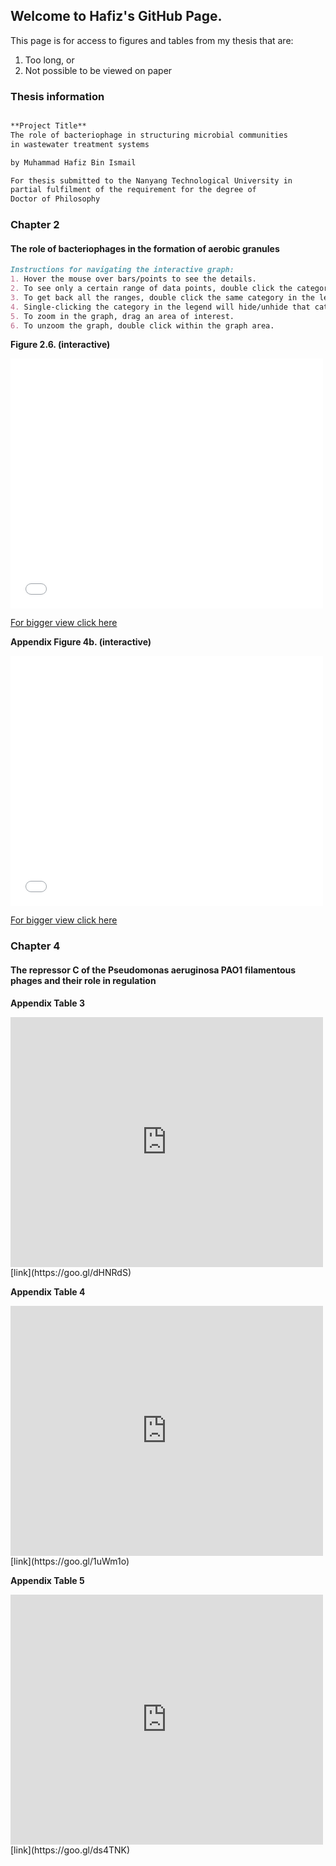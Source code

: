 ## Welcome to Hafiz's GitHub Page.

This page is for access to figures and tables from my thesis that are:
1. Too long, or
2. Not possible to be viewed on paper

### Thesis information
```markdown

**Project Title**
The role of bacteriophage in structuring microbial communities 
in wastewater treatment systems

by Muhammad Hafiz Bin Ismail

For thesis submitted to the Nanyang Technological University in 
partial fulfilment of the requirement for the degree of 
Doctor of Philosophy

```

### Chapter 2
#### The role of bacteriophages in the formation of aerobic granules

```markdown
Instructions for navigating the interactive graph:
1. Hover the mouse over bars/points to see the details.
2. To see only a certain range of data points, double click the category in the legend on the right.
3. To get back all the ranges, double click the same category in the legend.
4. Single-clicking the category in the legend will hide/unhide that category.
5. To zoom in the graph, drag an area of interest.
6. To unzoom the graph, double click within the graph area.
```

__Figure 2.6. (interactive)__

<iframe width="500" height="400" frameborder="0" scrolling="no" src="//plot.ly/~mdhfz_89/1.embed?showlink=false"></iframe>

[For bigger view click here](https://goo.gl/86MEgy)


__Appendix Figure 4b. (interactive)__

<iframe width="500" height="400" frameborder="0" scrolling="no" src="//plot.ly/~mdhfz_89/3.embed?showlink=false"></iframe>

[For bigger view click here](https://goo.gl/9855vE)

### Chapter 4
#### The repressor C of the Pseudomonas aeruginosa PAO1 filamentous phages and their role in regulation

__Appendix Table 3__

<iframe width="500" height="400" frameborder="0" scrolling="no" src="https://docs.google.com/spreadsheets/d/e/2PACX-1vRXU3Mq7YNTFwY9EhXvZ9YSNP6jfhzjUQ7oCnU_YjpJaVDbVN3HsMtseYMlF-6DgRIaHn3zquIjfsEi/pubhtml?widget=true&amp;headers=false"></iframe>
[link](https://goo.gl/dHNRdS)

__Appendix Table 4__

<iframe width="500" height="400" frameborder="0" scrolling="no" src="https://docs.google.com/spreadsheets/d/e/2PACX-1vRsaHq40yPJcMg7L7tq1Xp3J4aFPC5cjcTudGOSeVgCDOBhig6bj-N2OnpJuamJqYjf12SUOizWJP7m/pubhtml?widget=true&amp;headers=false"></iframe>
[link](https://goo.gl/1uWm1o)

__Appendix Table 5__

<iframe width="500" height="400" frameborder="0" scrolling="no" src="https://docs.google.com/spreadsheets/d/e/2PACX-1vRlBbr3k8pYM1LG4f_u-R-Y-6k_yQZKqT8XmYHQRr9SkMvLR4rFvnaPdFbxVihV5KxzfFzjIoUzZpuE/pubhtml?gid=94231731&amp;single=true&amp;widget=true&amp;headers=false"></iframe>
[link](https://goo.gl/ds4TNK)
